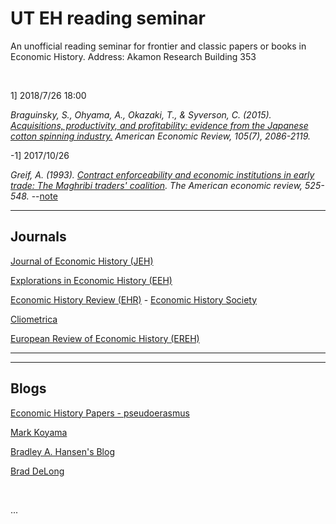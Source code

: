 # UT EH reading seminar

An unofficial reading seminar for frontier and classic papers or books in Economic History. 
Address: Akamon Research Building 353

<br />

1] 2018/7/26 18:00

*Braguinsky, S., Ohyama, A., Okazaki, T., & Syverson, C. (2015). [Acquisitions, productivity, and profitability: evidence from the Japanese cotton spinning industry.](https://www.aeaweb.org/articles?id=10.1257/aer.20140150) American Economic Review, 105(7), 2086-2119.* 

-1] 2017/10/26

*Greif, A. (1993). [Contract enforceability and economic institutions in early trade: The Maghribi traders' coalition](https://www.jstor.org/stable/pdf/2117532.pdf). The American economic review, 525-548.* --[note](https://github.com/Alalalalaki/UT_EH/blob/master/historypre/Grief1993_2017:10.pdf)


------

## Journals

[Journal of Economic History (JEH)](https://www.cambridge.org/core/journals/journal-of-economic-history)

[Explorations in Economic History (EEH)](https://www.sciencedirect.com/journal/explorations-in-economic-history)

[Economic History Review (EHR)](https://onlinelibrary.wiley.com/journal/14680289) - [Economic History Society](http://www.ehs.org.uk/journal/)

[Cliometrica](https://link.springer.com/search?sortOrder=newestFirst&facet-content-type=Article&facet-journal-id=11698)

[European Review of Economic History (EREH)](https://academic.oup.com/ereh/advance-articles)

------

------

## Blogs

[Economic History Papers - pseudoerasmus](https://pseudoerasmus.com/papers/)

[Mark Koyama](https://medium.com/@MarkKoyama) 

[Bradley A. Hansen's Blog](http://bradleyahansen.blogspot.com/2018/06/how-i-became-business-historian-bit-of.html)

[Brad DeLong](http://www.bradford-delong.com/2018/07/why-was-the-20th-century-not-a-chinese-century-an-outtake-from-slouching-towards-utopia-an-economic-history-of-the-long.html)

<br />

... 
